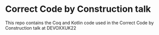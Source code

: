 # Correct Code by Construction talk

This repo contains the Coq and Kotlin code used in the Correct Code by Construction talk at DEVOXXUK22

